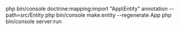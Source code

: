  php bin/console doctrine:mapping:import "App\Entity" annotation --path=src/Entity
 php bin/console make:entity --regenerate App
 php bin/console server:run